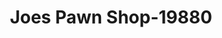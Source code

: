 ---
f_zip-code: 35950
f_state-code: AL
title: Joes Pawn Shop-19880
f_phone: 256-894-9994
f_city-only: Albertville
f_address: 11411 Us Highway 431 Albertville
f_location-unique-id: '19880'
slug: joes-pawn-shop-19880
updated-on: '2024-05-30T13:46:58.046Z'
created-on: '2024-05-30T13:36:59.803Z'
published-on: '2024-05-30T13:54:32.469Z'
f_city-state: cms/city/albertville-al.md
f_company: cms/company/joes-pawn-shop.md
f_state: cms/state/alabama.md
layout: '[payday-loan].html'
tags: payday-loan
---